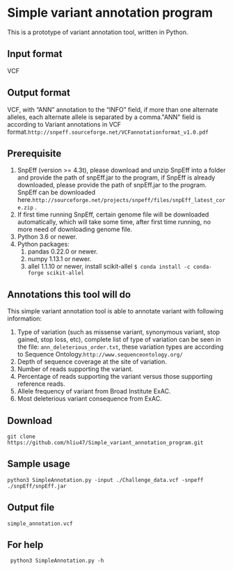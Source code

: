 # Simple variant annotation program

This is a prototype of variant annotation tool, written in Python.

## Input format
VCF

## Output format
VCF, with “ANN” annotation to the “INFO” field, if more than one alternate alleles, each alternate allele is separated by a comma."ANN" field is according to Variant annotations in VCF format.``http://snpeff.sourceforge.net/VCFannotationformat_v1.0.pdf``

## Prerequisite
  1. SnpEff (version >= 4.3t), please download and unzip SnpEff into a folder and provide the path of snpEff.jar to the program, if SnpEff is already downloaded, please provide the path of snpEff.jar to the program. SnpEff can be downloaded here.``http://sourceforge.net/projects/snpeff/files/snpEff_latest_core.zip`` .
  2. If first time running SnpEff, certain genome file will be downloaded automatically, which will take some time, after first time running, no more need of downloading genome file. 
  3. Python 3.6 or newer.
  4. Python packages: 
      1. pandas 0.22.0 or newer.
      2. numpy 1.13.1 or newer. 
      3. allel 1.1.10 or newer, install scikit-allel ``$ conda install -c conda-forge scikit-allel`` 
    
## Annotations this tool will do
This simple variant annotation tool is able to annotate variant with following information:
  1.	Type of variation (such as missense variant, synonymous variant, stop gained, stop loss, etc), complete list of type of variation can be seen in the file: ``ann_deleterious_order.txt``, these variation types are according to Sequence Ontology.``http://www.sequenceontology.org/``
  2.	Depth of sequence coverage at the site of variation.
  3.	Number of reads supporting the variant.
  4.	Percentage of reads supporting the variant versus those supporting reference reads.
  5.	Allele frequency of variant from Broad Institute ExAC.
  6.	Most deleterious variant consequence from ExAC.

## Download
``git clone https://github.com/hliu47/Simple_variant_annotation_program.git``

## Sample usage
``python3 SimpleAnnotation.py -input ./Challenge_data.vcf -snpeff ./snpEff/snpEff.jar``

## Output file
``simple_annotation.vcf``

## For help
`` python3 SimpleAnnotation.py -h``
